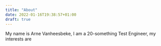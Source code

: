 ```yaml
---
title: "About"
date: 2022-01-16T19:38:57+01:00
draft: true
---
```


My name is Arne Vanheesbeke, I am a 20-something Test Engineer, my interests are

